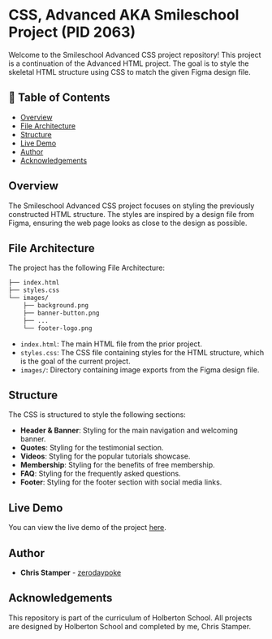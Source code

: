 # CSS, Advanced AKA Smileschool Project (PID 2063)

Welcome to the Smileschool Advanced CSS project repository! This project is a continuation of the Advanced HTML project. The goal is to style the skeletal HTML structure using CSS to match the given Figma design file.

## 📌 Table of Contents

- [Overview](#overview)
- [File Architecture](#file-architecture)
- [Structure](#structure)
- [Live Demo](#live-demo)
- [Author](#author)
- [Acknowledgements](#acknowledgements)

## Overview

The Smileschool Advanced CSS project focuses on styling the previously constructed HTML structure. The styles are inspired by a design file from Figma, ensuring the web page looks as close to the design as possible.

## File Architecture

The project has the following File Architecture:

```bash
├── index.html
├── styles.css
└── images/
    ├── background.png
    ├── banner-button.png
    ├── ...
    └── footer-logo.png
```

- `index.html`: The main HTML file from the prior project.
- `styles.css`: The CSS file containing styles for the HTML structure, which is the goal of the current project.
- `images/`: Directory containing image exports from the Figma design file.


## Structure

The CSS is structured to style the following sections:

- **Header & Banner**: Styling for the main navigation and welcoming banner.
- **Quotes**: Styling for the testimonial section.
- **Videos**: Styling for the popular tutorials showcase.
- **Membership**: Styling for the benefits of free membership.
- **FAQ**: Styling for the frequently asked questions.
- **Footer**: Styling for the footer section with social media links.

## Live Demo

You can view the live demo of the project [here](https://zerodaypoke.github.io/holbertonschool-web-development/).

## Author

- **Chris Stamper** - [zerodaypoke](https://github.com/zerodaypoke)

## Acknowledgements

This repository is part of the curriculum of Holberton School. All projects are designed by Holberton School and
completed by me, Chris Stamper.
